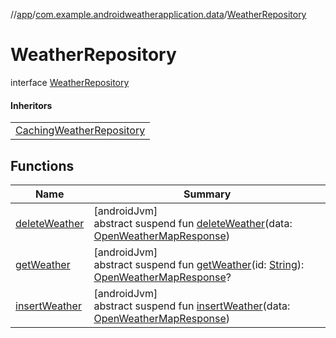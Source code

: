 //[app](../../../index.md)/[com.example.androidweatherapplication.data](../index.md)/[WeatherRepository](index.md)

# WeatherRepository

interface [WeatherRepository](index.md)

#### Inheritors

| |
|---|
| [CachingWeatherRepository](../-caching-weather-repository/index.md) |

## Functions

| Name | Summary |
|---|---|
| [deleteWeather](delete-weather.md) | [androidJvm]<br>abstract suspend fun [deleteWeather](delete-weather.md)(data: [OpenWeatherMapResponse](../../com.example.androidweatherapplication.model/-open-weather-map-response/index.md)) |
| [getWeather](get-weather.md) | [androidJvm]<br>abstract suspend fun [getWeather](get-weather.md)(id: [String](https://kotlinlang.org/api/latest/jvm/stdlib/kotlin/-string/index.html)): [OpenWeatherMapResponse](../../com.example.androidweatherapplication.model/-open-weather-map-response/index.md)? |
| [insertWeather](insert-weather.md) | [androidJvm]<br>abstract suspend fun [insertWeather](insert-weather.md)(data: [OpenWeatherMapResponse](../../com.example.androidweatherapplication.model/-open-weather-map-response/index.md)) |
